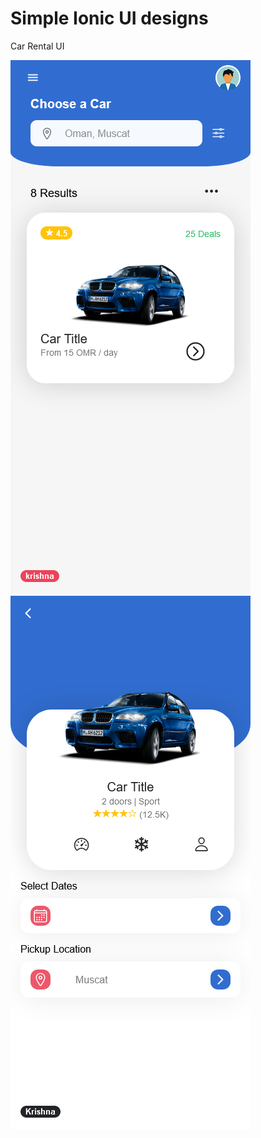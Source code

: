 # Simple Ionic UI designs

Car Rental UI

![alt text](https://github.com/krishnaprasad4444/ionic_ui_designs/blob/spotify_ui_clone/pre/proto_1.png?raw=true)
![alt text](https://github.com/krishnaprasad4444/ionic_ui_designs/blob/spotify_ui_clone/pre/proto_2.png?raw=true)

